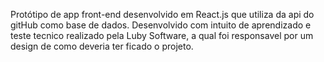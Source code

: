 Protótipo de app front-end desenvolvido em React.js que utiliza da api do gitHub como base de dados.
Desenvolvido com intuito de aprendizado e teste tecnico realizado pela Luby Software, a qual foi responsavel por um design de como deveria ter ficado o projeto.